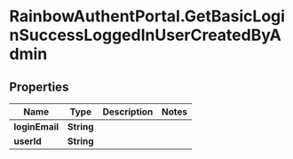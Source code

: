 # RainbowAuthentPortal.GetBasicLoginSuccessLoggedInUserCreatedByAdmin

## Properties

Name | Type | Description | Notes
------------ | ------------- | ------------- | -------------
**loginEmail** | **String** |  | 
**userId** | **String** |  | 



